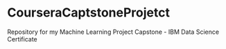# CourseraCaptstoneProjetct
Repository for my Machine Learning Project Capstone - IBM Data Science Certificate
